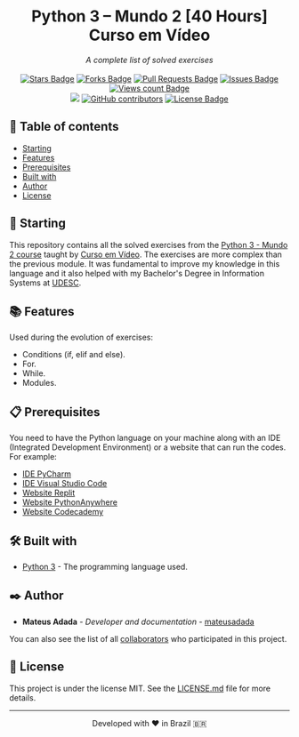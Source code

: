 <h1 align="center">Python 3 – Mundo 2 [40 Hours] Curso em Vídeo</h1>
<div align="center"><i>A complete list of solved exercises</i><br><br>
<a href="https://github.com/mateusadada/python3-mundo2-cursoemvideo/stargazers"><img src="https://img.shields.io/github/stars/mateusadada/python3-mundo2-cursoemvideo" alt="Stars Badge"/></a>
<a href="https://github.com/mateusadada/python3-mundo2-cursoemvideo/network/members"><img src="https://img.shields.io/github/forks/mateusadada/python3-mundo2-cursoemvideo" alt="Forks Badge"/></a>
<a href="https://github.com/mateusadada/python3-mundo2-cursoemvideo/pulls"><img src="https://img.shields.io/github/issues-pr/mateusadada/python3-mundo2-cursoemvideo" alt="Pull Requests Badge"/></a>
<a href="https://github.com/mateusadada/python3-mundo2-cursoemvideo/issues"><img src="https://img.shields.io/github/issues/mateusadada/python3-mundo2-cursoemvideo" alt="Issues Badge"/></a>
<a href="https://github.com/python3-mundo2-cursoemvideo"><img src="https://komarev.com/ghpvc/?username=python3-mundo2-cursoemvideo&color=447ff7&label=views" alt="Views count Badge"/></a>
<br><a href="https://mateusadada.github.io/python3-mundo2-cursoemvideo" target="blank"><img src="https://img.shields.io/website?url=https%3A%2F%2Fmateusadada.github.io%2Fpython3-mundo2-cursoemvideo&logo=github" /></a>
<a href="https://github.com/mateusadada/python3-mundo2-cursoemvideo/graphs/contributors"><img alt="GitHub contributors" src="https://img.shields.io/github/contributors/mateusadada/python3-mundo2-cursoemvideo?color=2b9348"></a>
<a href="https://github.com/mateusadada/python3-mundo2-cursoemvideo/blob/main/LICENSE"><img src="https://img.shields.io/github/license/mateusadada/python3-mundo2-cursoemvideo?color=2b9348" alt="License Badge"/></a>
</div>

## 📜 Table of contents

- [Starting](#-starting)
- [Features](#-features)
- [Prerequisites](#-prerequisites)
- [Built with](#️-built-with)
- [Author](#️-author)
- [License](#-license)

## 🚀 Starting

This repository contains all the solved exercises from the [Python 3 - Mundo 2 course](https://www.cursoemvideo.com/curso/python-3-mundo-2/) taught by [Curso em Vídeo](https://www.cursoemvideo.com/). The exercises are more complex than the previous module. It was fundamental to improve my knowledge in this language and it also helped with my Bachelor's Degree in Information Systems at [UDESC](https://www.udesc.br/).

## 📚 Features

Used during the evolution of exercises:

- Conditions (if, elif and else).
- For.
- While.
- Modules.

## 📋 Prerequisites

You need to have the Python language on your machine along with an IDE (Integrated Development Environment) or a website that can run the codes. For example:

* [IDE PyCharm](https://www.jetbrains.com/pycharm/)
* [IDE Visual Studio Code](https://code.visualstudio.com/)
* [Website Replit](https://replit.com/)
* [Website PythonAnywhere](https://www.pythonanywhere.com/)
* [Website Codecademy](https://www.codecademy.com/)

## 🛠️ Built with

* [Python 3](https://www.python.org/) - The programming language used.

## ✒️ Author

* **Mateus Adada** - *Developer and documentation* - [mateusadada](https://github.com/mateusadada)

You can also see the list of all [collaborators](https://github.com/mateusadada/python3-mundo2-cursoemvideo/graphs/contributors) who participated in this project.

## 📄 License

This project is under the license MIT. See the [LICENSE.md](https://github.com/mateusadada/python3-mundo2-cursoemvideo/blob/main/LICENSE) file for more details.

<hr><p align="center">Developed with ❤️ in Brazil 🇧🇷</p>
